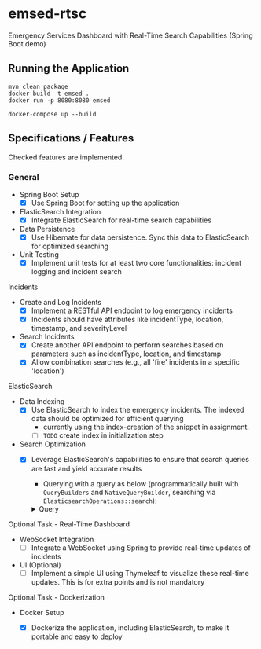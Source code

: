 # emsed-rtsc

Emergency Services Dashboard with Real-Time Search Capabilities (Spring Boot demo)

## Running the Application

```
mvn clean package
docker build -t emsed .
docker run -p 8080:8080 emsed

docker-compose up --build
```


## Specifications / Features

Checked features are implemented.

### General
- Spring Boot Setup
  - [x] Use Spring Boot for setting up the application
- ElasticSearch Integration
  - [x] Integrate ElasticSearch for real-time search capabilities
- Data Persistence
  - [x] Use Hibernate for data persistence. Sync this data to ElasticSearch for optimized searching
- Unit Testing
  - [x] Implement unit tests for at least two core functionalities: incident logging and incident search

Incidents
- Create and Log Incidents
  - [x] Implement a RESTful API endpoint to log emergency incidents
  - [x] Incidents should have attributes like incidentType, location, timestamp, and severityLevel
- Search Incidents        
  - [x] Create another API endpoint to perform searches based on parameters such as incidentType, location, and timestamp  
  - [x] Allow combination searches (e.g., all 'fire' incidents in a specific 'location')

ElasticSearch
- Data Indexing
  - [x] Use ElasticSearch to index the emergency incidents. The indexed data should be optimized for efficient querying
    - currently using the index-creation of the snippet in assignment.
    - [ ] `TODO` create index in initialization step
- Search Optimization
  - [x] Leverage ElasticSearch's capabilities to ensure that search queries are fast and yield accurate results
    - Querying with a query as below (programmatically built with `QueryBuilders` and `NativeQueryBuilder`, searching via `ElasticsearchOperations::search`):
    <details>
    <summary>Query</summary>

    ```
    {
      "query": {
          "bool": {
              "filter": [
                  {
                      "geo_distance": {
                          "location": {
                              "lat": 0.1,
                              "lon": 1.2
                          },
                          "distance": "5km"
                      }
                  }
              ],
              "must": [
                  {
                      "range": {
                          "timestamp": {
                              "gte": "2024-09-06T10:21:28.796+00:00",
                              "lte": "2024-09-08T10:21:28.796+00:00"
                          }
                      }
                  },
                  {
                      "terms": {
                          "incidentType": [
                              "FIRE",
                              "MEDICAL"
                          ]
                      }
                  },
                  {
                      "terms": {
                          "severityLevel": [
                              "MEDIUM",
                              "HIGH"
                          ]
                      }
                  }
              ]
          }
      }
    }
    ```
    <details>

Optional Task - Real-Time Dashboard
- WebSocket Integration
  - [ ] Integrate a WebSocket using Spring to provide real-time updates of incidents
- UI (Optional)
  - [ ] Implement a simple UI using Thymeleaf to visualize these real-time updates. This is for extra points and is not mandatory

Optional Task - Dockerization
- Docker Setup
  - [x] Dockerize the application, including ElasticSearch, to make it portable and easy to deploy

